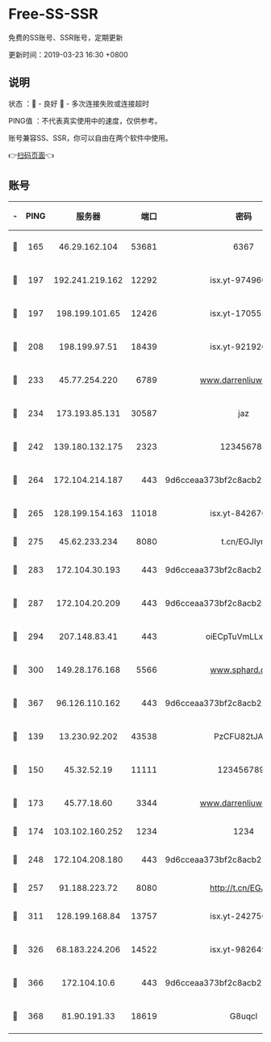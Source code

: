 # Free-SS-SSR

免费的SS账号、SSR账号，定期更新

更新时间：2019-03-23 16:30 +0800

## 说明

状态     ：🙂 - 良好 🙁 - 多次连接失败或连接超时

PING值   ：不代表真实使用中的速度，仅供参考。

账号兼容SS、SSR，你可以自由在两个软件中使用。

👉[扫码页面](https://liesauer.github.io/Free-SS-SSR/)👈

## 账号

|-|PING|服务器|端口|密码|加密方式|区域|
|:----:|:----:|:-----:|-----:|:----:|:----:|:----:|
|🙂|165|46.29.162.104|53681|6367|aes-256-ctr|RU|
|🙂|197|192.241.219.162|12292|isx.yt-97496097|aes-256-cfb|US|
|🙂|197|198.199.101.65|12426|isx.yt-17055580|aes-256-cfb|US|
|🙂|208|198.199.97.51|18439|isx.yt-92192030|aes-256-cfb|US|
|🙂|233|45.77.254.220|6789|www.darrenliuwei.com|aes-256-cfb|SG|
|🙂|234|173.193.85.131|30587|jaz|aes-256-cfb|US|
|🙂|242|139.180.132.175|2323|123456789|aes-256-cfb|SG|
|🙂|264|172.104.214.187|443|9d6cceaa373bf2c8acb22e60b6a58be6|aes-256-cfb|US|
|🙂|265|128.199.154.163|11018|isx.yt-84267636|aes-256-cfb|SG|
|🙂|275|45.62.233.234|8080|t.cn/EGJIyrl|rc4-md5|CA|
|🙂|283|172.104.30.193|443|9d6cceaa373bf2c8acb22e60b6a58be6|aes-256-cfb|US|
|🙂|287|172.104.20.209|443|9d6cceaa373bf2c8acb22e60b6a58be6|aes-256-cfb|US|
|🙂|294|207.148.83.41|443|oiECpTuVmLLxk4Ts|aes-256-cfb|AU|
|🙂|300|149.28.176.168|5566|www.sphard.com|aes-256-cfb|AU|
|🙂|367|96.126.110.162|443|9d6cceaa373bf2c8acb22e60b6a58be6|aes-256-cfb|US|
|🙂|139|13.230.92.202|43538|PzCFU82tJAdZ|aes-256-cfb|JP|
|🙂|150|45.32.52.19|11111|1234567890|aes-256-cfb|JP|
|🙂|173|45.77.18.60|3344|www.darrenliuwei.com|aes-256-cfb|JP|
|🙂|174|103.102.160.252|1234|1234|rc4-md5|JP|
|🙂|248|172.104.208.180|443|9d6cceaa373bf2c8acb22e60b6a58be6|aes-256-cfb|US|
|🙂|257|91.188.223.72|8080|http://t.cn/EGJIyrl|rc4-md5|RU|
|🙂|311|128.199.168.84|13757|isx.yt-24275620|aes-256-cfb|SG|
|🙂|326|68.183.224.206|14522|isx.yt-98264909|aes-256-cfb|SG|
|🙂|366|172.104.10.6|443|9d6cceaa373bf2c8acb22e60b6a58be6|aes-256-cfb|US|
|🙂|368|81.90.191.33|18619|G8uqcl|aes-256-cfb|US|
